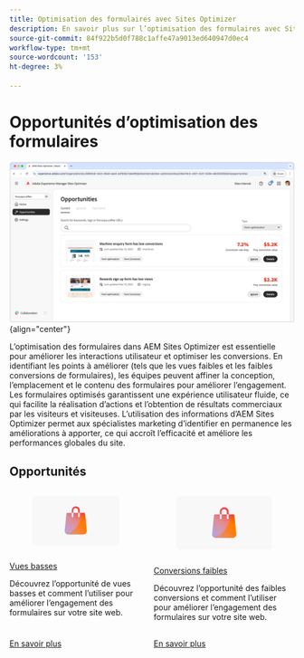 ```yaml
---
title: Optimisation des formulaires avec Sites Optimizer
description: En savoir plus sur l’optimisation des formulaires avec Sites Optimizer.
source-git-commit: 84f922b5d0f788c1affe47a9013ed640947d0ec4
workflow-type: tm+mt
source-wordcount: '153'
ht-degree: 3%

---
```



# Opportunités d’optimisation des formulaires

![Opportunités d’optimisation des formulaires](./assets/form-optimization/hero.png){align="center"}

L’optimisation des formulaires dans AEM Sites Optimizer est essentielle pour améliorer les interactions utilisateur et optimiser les conversions. En identifiant les points à améliorer (tels que les vues faibles et les faibles conversions de formulaires), les équipes peuvent affiner la conception, l’emplacement et le contenu des formulaires pour améliorer l’engagement. Les formulaires optimisés garantissent une expérience utilisateur fluide, ce qui facilite la réalisation d’actions et l’obtention de résultats commerciaux par les visiteurs et visiteuses. L’utilisation des informations d’AEM Sites Optimizer permet aux spécialistes marketing d’identifier en permanence les améliorations à apporter, ce qui accroît l’efficacité et améliore les performances globales du site.

## Opportunités

<!-- CARDS
 
* ../documentation/opportunities/low-views.md
  {title=Low views}
  {image=../assets/common/card-bag.png}
* ../documentation/opportunities/low-conversions.md
  {title=Low conversions}
  {image=../assets/common/card-bag.png}

--->
<!-- START CARDS HTML - DO NOT MODIFY BY HAND -->
<div class="columns">
    <div class="column is-half-tablet is-half-desktop is-one-third-widescreen" aria-label="Low views">
        <div class="card" style="height: 100%; display: flex; flex-direction: column; height: 100%;">
            <div class="card-image">
                <figure class="image x-is-16by9">
                    <a href="../documentation/opportunities/low-views.md" title="Vues basses" target="_blank" rel="referrer">
                        <img class="is-bordered-r-small" src="../assets/common/card-bag.png" alt="Vues basses"
                             style="width: 100%; aspect-ratio: 16 / 9; object-fit: cover; overflow: hidden; display: block; margin: auto;">
                    </a>
                </figure>
            </div>
            <div class="card-content is-padded-small" style="display: flex; flex-direction: column; flex-grow: 1; justify-content: space-between;">
                <div class="top-card-content">
                    <p class="headline is-size-6 has-text-weight-bold">
                        <a href="../documentation/opportunities/low-views.md" target="_blank" rel="referrer" title="Vues basses">Vues basses</a>
                    </p>
                    <p class="is-size-6">Découvrez l’opportunité de vues basses et comment l’utiliser pour améliorer l’engagement des formulaires sur votre site web.</p>
                </div>
                <a href="../documentation/opportunities/low-views.md" target="_blank" rel="referrer" class="spectrum-Button spectrum-Button--outline spectrum-Button--primary spectrum-Button--sizeM" style="align-self: flex-start; margin-top: 1rem;">
                    <span class="spectrum-Button-label has-no-wrap has-text-weight-bold">En savoir plus</span>
                </a>
            </div>
        </div>
    </div>
    <div class="column is-half-tablet is-half-desktop is-one-third-widescreen" aria-label="Low conversions">
        <div class="card" style="height: 100%; display: flex; flex-direction: column; height: 100%;">
            <div class="card-image">
                <figure class="image x-is-16by9">
                    <a href="../documentation/opportunities/low-conversions.md" title="Conversions faibles" target="_blank" rel="referrer">
                        <img class="is-bordered-r-small" src="../assets/common/card-bag.png" alt="Conversions faibles"
                             style="width: 100%; aspect-ratio: 16 / 9; object-fit: cover; overflow: hidden; display: block; margin: auto;">
                    </a>
                </figure>
            </div>
            <div class="card-content is-padded-small" style="display: flex; flex-direction: column; flex-grow: 1; justify-content: space-between;">
                <div class="top-card-content">
                    <p class="headline is-size-6 has-text-weight-bold">
                        <a href="../documentation/opportunities/low-conversions.md" target="_blank" rel="referrer" title="Conversions faibles">Conversions faibles</a>
                    </p>
                    <p class="is-size-6">Découvrez l’opportunité des faibles conversions et comment l’utiliser pour améliorer l’engagement des formulaires sur votre site web.</p>
                </div>
                <a href="../documentation/opportunities/low-conversions.md" target="_blank" rel="referrer" class="spectrum-Button spectrum-Button--outline spectrum-Button--primary spectrum-Button--sizeM" style="align-self: flex-start; margin-top: 1rem;">
                    <span class="spectrum-Button-label has-no-wrap has-text-weight-bold">En savoir plus</span>
                </a>
            </div>
        </div>
    </div>
</div>
<!-- END CARDS HTML - DO NOT MODIFY BY HAND -->
